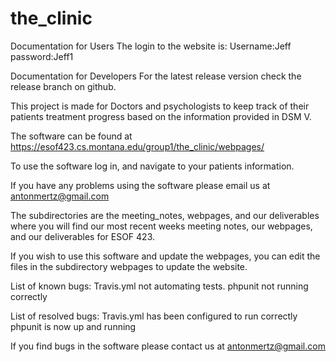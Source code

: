 # the_clinic

Documentation for Users
The login to the website is:
Username:Jeff
password:Jeff1

Documentation for Developers
For the latest release version check the release branch on github.

This project is made for Doctors and psychologists to keep track of their patients treatment progress based on the information provided in DSM V.

The software can be found at https://esof423.cs.montana.edu/group1/the_clinic/webpages/

To use the software log in, and navigate to your patients information.

If you have any problems using the software please email us at antonmertz@gmail.com

The subdirectories are the meeting_notes, webpages, and our deliverables
where you will find our most recent weeks meeting notes, our webpages, and our
deliverables for ESOF 423.

If you wish to use this software and update the webpages, you can edit the files in the subdirectory webpages to update the website.

List of known bugs: Travis.yml not automating tests. phpunit not running correctly 

List of resolved bugs: Travis.yml has been configured to run correctly phpunit is now up and running

If you find bugs in the software please contact us at antonmertz@gmail.com
